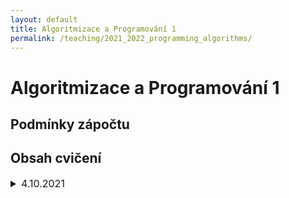 ```yaml
---
layout: default 
title: Algoritmizace a Programování 1
permalink: /teaching/2021_2022_programming_algorithms/
---
```


<style>
.dropdown_prev {
font-size: 16px; 
}
</style>

# Algoritmizace a Programování 1

## Podmínky zápočtu

## Obsah cvičení


<details>
<summary class="dropdown_prev">4.10.2021</summary>
Gab
</details>

